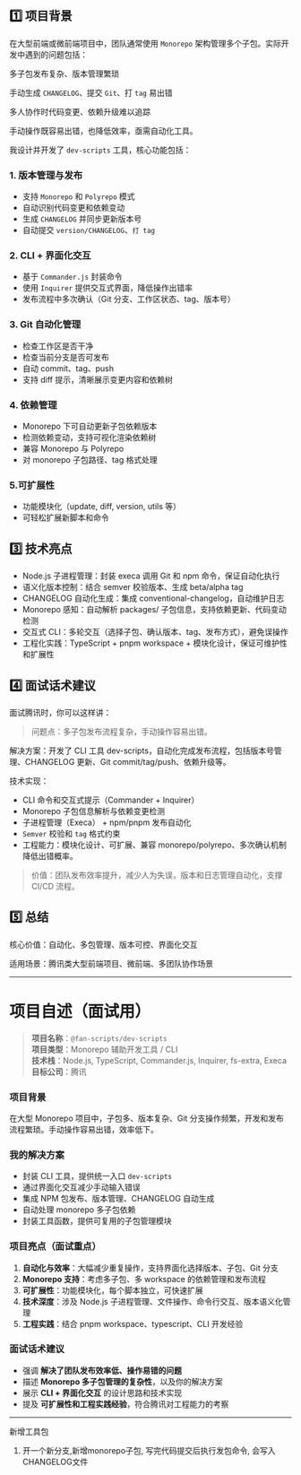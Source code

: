 ## 1️⃣ 项目背景

在大型前端或微前端项目中，团队通常使用 `Monorepo` 架构管理多个子包。实际开发中遇到的问题包括：

多子包发布复杂、版本管理繁琐

手动生成 `CHANGELOG`、提交 `Git`、打 `tag` 易出错

多人协作时代码变更、依赖升级难以追踪

手动操作既容易出错，也降低效率，亟需自动化工具。

我设计并开发了 `dev-scripts` 工具，核心功能包括：

### 1. 版本管理与发布

- 支持 `Monorepo` 和 `Polyrepo` 模式
- 自动识别代码变更和依赖变动
- 生成 `CHANGELOG` 并同步更新版本号
- 自动提交 `version/CHANGELOG`、`打 tag`


### 2. CLI + 界面化交互

- 基于 `Commander.js` 封装命令
- 使用 `Inquirer` 提供交互式界面，降低操作出错率
- 发布流程中多次确认（Git 分支、工作区状态、tag、版本号）

### 3. Git 自动化管理

- 检查工作区是否干净
- 检查当前分支是否可发布
- 自动 commit、tag、push
- 支持 diff 提示，清晰展示变更内容和依赖树

### 4. 依赖管理

- Monorepo 下可自动更新子包依赖版本
- 检测依赖变动，支持可视化渲染依赖树
- 兼容 Monorepo 与 Polyrepo
- 对 monorepo 子包路径、tag 格式处理


### 5.可扩展性

- 功能模块化（update, diff, version, utils 等）
- 可轻松扩展新脚本和命令

## 3️⃣ 技术亮点

- Node.js 子进程管理：封装 execa 调用 Git 和 npm 命令，保证自动化执行
- 语义化版本控制：结合 semver 校验版本、生成 beta/alpha tag
- CHANGELOG 自动化生成：集成 conventional-changelog，自动维护日志
- Monorepo 感知：自动解析 packages/ 子包信息，支持依赖更新、代码变动检测
- 交互式 CLI：多轮交互（选择子包、确认版本、tag、发布方式），避免误操作
- 工程化实践：TypeScript + pnpm workspace + 模块化设计，保证可维护性和扩展性

## 4️⃣ 面试话术建议

面试腾讯时，你可以这样讲：

> 问题点：多子包发布流程复杂，手动操作容易出错。

解决方案：开发了 CLI 工具 dev-scripts，自动化完成发布流程，包括版本号管理、CHANGELOG 更新、Git commit/tag/push、依赖升级等。

技术实现：

- CLI 命令和交互式提示（Commander + Inquirer）
- Monorepo 子包信息解析与依赖变更检测
- 子进程管理（Execa） + npm/pnpm 发布自动化
- `Semver` 校验和 `tag` 格式约束
- 工程能力：模块化设计、可扩展、兼容 monorepo/polyrepo、多次确认机制降低出错概率。

> 价值：团队发布效率提升，减少人为失误，版本和日志管理自动化，支撑 CI/CD 流程。

## 5️⃣ 总结

核心价值：自动化、多包管理、版本可控、界面化交互

适用场景：腾讯类大型前端项目、微前端、多团队协作场景

---

# 项目自述（面试用）

> **项目名称**：`@fan-scripts/dev-scripts`  
> **项目类型**：Monorepo 辅助开发工具 / CLI  
> **技术栈**：Node.js, TypeScript, Commander.js, Inquirer, fs-extra, Execa  
> **目标公司**：腾讯  

### 项目背景

在大型 Monorepo 项目中，子包多、版本复杂、Git 分支操作频繁，开发和发布流程繁琐。手动操作容易出错，效率低下。

### 我的解决方案

- 封装 CLI 工具，提供统一入口 `dev-scripts`  
- 通过界面化交互减少手动输入错误  
- 集成 NPM 包发布、版本管理、CHANGELOG 自动生成  
- 自动处理 monorepo 多子包依赖  
- 封装工具函数，提供可复用的子包管理模块  

### 项目亮点（面试重点）

1. **自动化与效率**：大幅减少重复操作，支持界面化选择版本、子包、Git 分支  
2. **Monorepo 支持**：考虑多子包、多 workspace 的依赖管理和发布流程  
3. **可扩展性**：功能模块化，每个脚本独立，可快速扩展  
4. **技术深度**：涉及 Node.js 子进程管理、文件操作、命令行交互、版本语义化管理  
5. **工程实践**：结合 pnpm workspace、typescript、CLI 开发经验  

### 面试话术建议

- 强调 **解决了团队发布效率低、操作易错的问题**  
- 描述 **Monorepo 多子包管理的复杂性**，以及你的解决方案  
- 展示 **CLI + 界面化交互** 的设计思路和技术实现  
- 提及 **可扩展性和工程实践经验**，符合腾讯对工程能力的考察  

---

新增工具包

1. 开一个新分支,新增monorepo子包, 写完代码提交后执行发包命令, 会写入CHANGELOG文件